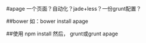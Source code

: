 #apage
一个页面？自动化？jade+less？一份grunt配置？

##bower
  如：bower install apage

##使用
  npm install
  然后，
  grunt或grunt apage
